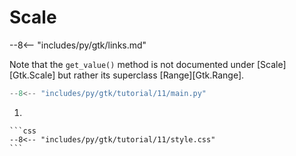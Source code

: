 # Scale

--8<-- "includes/py/gtk/links.md"

Note that the `get_value()` method is not documented under [Scale][Gtk.Scale] but rather its superclass [Range][Gtk.Range].

```py hl_lines="12-17 68-69"
--8<-- "includes/py/gtk/tutorial/11/main.py"
```

1.  

    ```css
    --8<-- "includes/py/gtk/tutorial/11/style.css"
    ```
